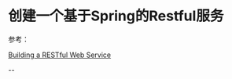 创建一个基于Spring的Restful服务
===

参考：

[Building a RESTful Web Service](http://spring.io/guides/gs/rest-service/)

--






